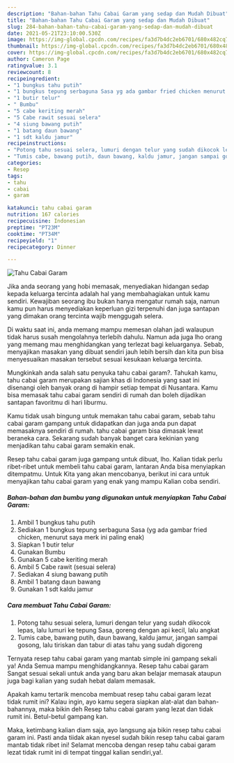 ```yaml
---
description: "Bahan-bahan Tahu Cabai Garam yang sedap dan Mudah Dibuat"
title: "Bahan-bahan Tahu Cabai Garam yang sedap dan Mudah Dibuat"
slug: 284-bahan-bahan-tahu-cabai-garam-yang-sedap-dan-mudah-dibuat
date: 2021-05-21T23:10:00.530Z
image: https://img-global.cpcdn.com/recipes/fa3d7b4dc2eb6701/680x482cq70/tahu-cabai-garam-foto-resep-utama.jpg
thumbnail: https://img-global.cpcdn.com/recipes/fa3d7b4dc2eb6701/680x482cq70/tahu-cabai-garam-foto-resep-utama.jpg
cover: https://img-global.cpcdn.com/recipes/fa3d7b4dc2eb6701/680x482cq70/tahu-cabai-garam-foto-resep-utama.jpg
author: Cameron Page
ratingvalue: 3.1
reviewcount: 8
recipeingredient:
- "1 bungkus tahu putih"
- "1 bungkus tepung serbaguna Sasa yg ada gambar fried chicken menurut saya merk ini paling enak"
- "1 butir telur"
- " Bumbu"
- "5 cabe keriting merah"
- "5 Cabe rawit sesuai selera"
- "4 siung bawang putih"
- "1 batang daun bawang"
- "1 sdt kaldu jamur"
recipeinstructions:
- "Potong tahu sesuai selera, lumuri dengan telur yang sudah dikocok lepas, lalu lumuri ke tepung Sasa, goreng dengan api kecil, lalu angkat"
- "Tumis cabe, bawang putih, daun bawang, kaldu jamur, jangan sampai gosong, lalu tiriskan dan tabur di atas tahu yang sudah digoreng"
categories:
- Resep
tags:
- tahu
- cabai
- garam

katakunci: tahu cabai garam 
nutrition: 167 calories
recipecuisine: Indonesian
preptime: "PT23M"
cooktime: "PT34M"
recipeyield: "1"
recipecategory: Dinner

---
```



![Tahu Cabai Garam](https://img-global.cpcdn.com/recipes/fa3d7b4dc2eb6701/680x482cq70/tahu-cabai-garam-foto-resep-utama.jpg)

Jika anda seorang yang hobi memasak, menyediakan hidangan sedap kepada keluarga tercinta adalah hal yang membahagiakan untuk kamu sendiri. Kewajiban seorang ibu bukan hanya mengatur rumah saja, namun kamu pun harus menyediakan keperluan gizi terpenuhi dan juga santapan yang dimakan orang tercinta wajib menggugah selera.

Di waktu  saat ini, anda memang mampu memesan olahan jadi walaupun tidak harus susah mengolahnya terlebih dahulu. Namun ada juga lho orang yang memang mau menghidangkan yang terlezat bagi keluarganya. Sebab, menyajikan masakan yang dibuat sendiri jauh lebih bersih dan kita pun bisa menyesuaikan masakan tersebut sesuai kesukaan keluarga tercinta. 



Mungkinkah anda salah satu penyuka tahu cabai garam?. Tahukah kamu, tahu cabai garam merupakan sajian khas di Indonesia yang saat ini disenangi oleh banyak orang di hampir setiap tempat di Nusantara. Kamu bisa memasak tahu cabai garam sendiri di rumah dan boleh dijadikan santapan favoritmu di hari liburmu.

Kamu tidak usah bingung untuk memakan tahu cabai garam, sebab tahu cabai garam gampang untuk didapatkan dan juga anda pun dapat memasaknya sendiri di rumah. tahu cabai garam bisa dimasak lewat beraneka cara. Sekarang sudah banyak banget cara kekinian yang menjadikan tahu cabai garam semakin enak.

Resep tahu cabai garam juga gampang untuk dibuat, lho. Kalian tidak perlu ribet-ribet untuk membeli tahu cabai garam, lantaran Anda bisa menyiapkan ditempatmu. Untuk Kita yang akan mencobanya, berikut ini cara untuk menyajikan tahu cabai garam yang enak yang mampu Kalian coba sendiri.

<!--inarticleads1-->

##### Bahan-bahan dan bumbu yang digunakan untuk menyiapkan Tahu Cabai Garam:

1. Ambil 1 bungkus tahu putih
1. Sediakan 1 bungkus tepung serbaguna Sasa (yg ada gambar fried chicken, menurut saya merk ini paling enak)
1. Siapkan 1 butir telur
1. Gunakan  Bumbu
1. Gunakan 5 cabe keriting merah
1. Ambil 5 Cabe rawit (sesuai selera)
1. Sediakan 4 siung bawang putih
1. Ambil 1 batang daun bawang
1. Gunakan 1 sdt kaldu jamur




<!--inarticleads2-->

##### Cara membuat Tahu Cabai Garam:

1. Potong tahu sesuai selera, lumuri dengan telur yang sudah dikocok lepas, lalu lumuri ke tepung Sasa, goreng dengan api kecil, lalu angkat
1. Tumis cabe, bawang putih, daun bawang, kaldu jamur, jangan sampai gosong, lalu tiriskan dan tabur di atas tahu yang sudah digoreng




Ternyata resep tahu cabai garam yang mantab simple ini gampang sekali ya! Anda Semua mampu menghidangkannya. Resep tahu cabai garam Sangat sesuai sekali untuk anda yang baru akan belajar memasak ataupun juga bagi kalian yang sudah hebat dalam memasak.

Apakah kamu tertarik mencoba membuat resep tahu cabai garam lezat tidak rumit ini? Kalau ingin, ayo kamu segera siapkan alat-alat dan bahan-bahannya, maka bikin deh Resep tahu cabai garam yang lezat dan tidak rumit ini. Betul-betul gampang kan. 

Maka, ketimbang kalian diam saja, ayo langsung aja bikin resep tahu cabai garam ini. Pasti anda tiidak akan nyesel sudah bikin resep tahu cabai garam mantab tidak ribet ini! Selamat mencoba dengan resep tahu cabai garam lezat tidak rumit ini di tempat tinggal kalian sendiri,ya!.

